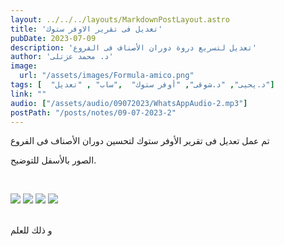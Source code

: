 ```yaml
---
layout: ../../../layouts/MarkdownPostLayout.astro
title: 'تعديل فى تقرير الاوفر ستوك'
pubDate: 2023-07-09
description: 'تعديل لتسريع دروة دوران الأصناف فى الفروع'
author: 'د. محمد عزتلى'
image:
  url: "/assets/images/Formula-amico.png"
tags: [  "د.يحيى", "د.شوقى", "أوفر ستوك"  ,"ساب" , "تعديل"]
link: ""
audio: ["/assets/audio/09072023/WhatsAppAudio-2.mp3"]
postPath: "/posts/notes/09-07-2023-2"
---
```

تم عمل تعديل فى تقرير الأوفر ستوك لتحسين دوران الأصناف فى الفروع

الصور بالأسفل للتوضيح.

<br />

![](/assets/images/09072023/1.jpg)
![](/assets/images/09072023/2.jpg)
![](/assets/images/09072023/3.jpg)
![](/assets/images/09072023/4.jpg)

<br />
و ذلك للعلم
